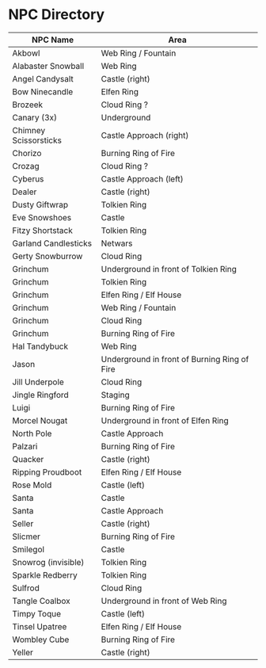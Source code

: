 
# NPC Directory

|NPC Name|Area |
|--------|-----|
| Akbowl | Web Ring / Fountain     |
| Alabaster Snowball | Web Ring     |
| Angel Candysalt | Castle (right) |
| Bow Ninecandle | Elfen Ring     |
| Brozeek | Cloud Ring ?     |
| Canary (3x) | Underground |
| Chimney Scissorsticks | Castle Approach (right) |
| Chorizo | Burning Ring of Fire     |
| Crozag | Cloud Ring ?     |
| Cyberus | Castle Approach (left) |
| Dealer | Castle (right) |
| Dusty Giftwrap | Tolkien Ring     |
| Eve Snowshoes | Castle  |
| Fitzy Shortstack | Tolkien Ring     |
| Garland Candlesticks | Netwars |
| Gerty Snowburrow | Cloud Ring      |
| Grinchum | Underground in front of Tolkien Ring|
| Grinchum | Tolkien Ring|
| Grinchum | Elfen Ring / Elf House|
| Grinchum | Web Ring / Fountain |
| Grinchum | Cloud Ring |
| Grinchum | Burning Ring of Fire |
| Hal Tandybuck | Web Ring     |
| Jason | Underground in front of Burning Ring of Fire |
| Jill Underpole | Cloud Ring      |
| Jingle Ringford       | Staging     |
| Luigi | Burning Ring of Fire     |
| Morcel Nougat | Underground in front of Elfen Ring |
| North Pole | Castle Approach |
| Palzari | Burning Ring of Fire     |
| Quacker | Castle (right) |
| Ripping Proudboot | Elfen Ring / Elf House     |
| Rose Mold | Castle  (left)|
| Santa | Castle  |
| Santa | Castle Approach | 
| Seller | Castle (right) |
| Slicmer | Burning Ring of Fire     |
| Smilegol | Castle  |
| Snowrog (invisible) | Tolkien Ring |
| Sparkle Redberry | Tolkien Ring     |
| Sulfrod | Cloud Ring      |
| Tangle Coalbox | Underground in front of Web Ring  |
| Timpy Toque | Castle (left) |
| Tinsel Upatree | Elfen Ring / Elf House    |
| Wombley Cube | Burning Ring of Fire     |
| Yeller | Castle (right) |









